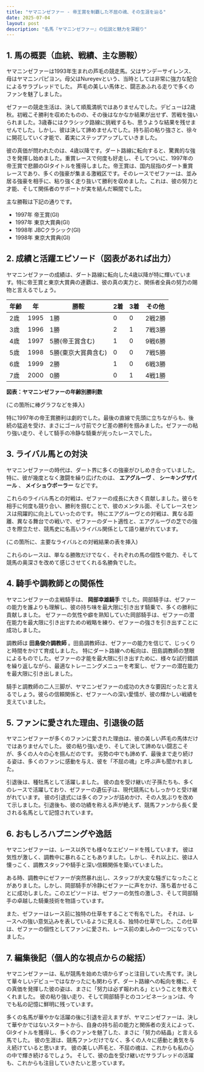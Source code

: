 ```yaml
---
title: "ヤマニンゼファー - 帝王賞を制覇した不屈の魂、その生涯を辿る"
date: 2025-07-04
layout: post
description: "名馬『ヤマニンゼファー』の伝説と魅力を深堀り"
---
```


## 1. 馬の概要（血統、戦績、主な勝鞍）

ヤマニンゼファーは1993年生まれの芦毛の競走馬。父はサンデーサイレンス、母はヤマニンパピヨン。母父はNureyevという、当時としては非常に強力な配合によるサラブレッドでした。  芦毛の美しい馬体と、闘志あふれる走りで多くのファンを魅了しました。

ゼファーの競走生活は、決して順風満帆ではありませんでした。デビューは2歳秋。初戦こそ勝利を収めたものの、その後はなかなか結果が出せず、苦戦を強いられました。3歳春にはクラシック路線に挑戦するも、思うような結果を残せませんでした。しかし、彼は決して諦めませんでした。持ち前の粘り強さと、徐々に開花していく才能で、着実にステップアップしていきました。

彼の真価が問われたのは、4歳以降です。ダート路線に転向すると、驚異的な強さを発揮し始めました。重賞レースで何度も好走し、そしてついに、1997年の帝王賞で悲願のGIタイトルを獲得しました。帝王賞は、国内屈指のダート重賞レースであり、多くの強豪が集まる激戦区です。そのレースでゼファーは、並み居る強豪を相手に、粘り強く走り抜いて勝利を収めました。これは、彼の努力と才能、そして関係者のサポートが実を結んだ瞬間でした。

主な勝鞍は下記の通りです。

* 1997年 帝王賞(GI)
* 1997年 東京大賞典(GI)
* 1998年 JBCクラシック(GI)
* 1998年 東京大賞典(GI)


## 2. 成績と活躍エピソード（図表があれば出力）

ヤマニンゼファーの成績は、ダート路線に転向した4歳以降が特に輝いています。特に帝王賞と東京大賞典の連覇は、彼の真の実力と、関係者全員の努力の賜物と言えるでしょう。

| 年齢 | 年 | 勝鞍 | 2着 | 3着 | その他 |
|---|---|---|---|---|---|
| 2歳 | 1995 | 1勝 | 0 | 0 | 2戦2勝 |
| 3歳 | 1996 | 1勝 | 2 | 1 | 7戦3勝 |
| 4歳 | 1997 | 5勝(帝王賞含む) | 1 | 0 | 9戦6勝 |
| 5歳 | 1998 | 5勝(東京大賞典含む) | 0 | 0 | 7戦5勝 |
| 6歳 | 1999 | 2勝 | 1 | 0 | 6戦3勝 |
| 7歳 | 2000 | 0勝 | 0 | 1 | 4戦1勝 |

**図表：ヤマニンゼファーの年齢別勝利数**

(この箇所に棒グラフなどを挿入)


特に1997年の帝王賞勝利は劇的でした。最後の直線で先頭に立ちながらも、後続の猛追を受け、まさにゴール寸前でクビ差の勝利を掴みました。ゼファーの粘り強い走り、そして騎手の冷静な騎乗が光ったレースでした。

## 3. ライバル馬との対決

ヤマニンゼファーの時代は、ダート界に多くの強豪がひしめき合っていました。特に、彼が幾度となく激闘を繰り広げたのは、 **エアグルーヴ** 、 **シーキングザパール** 、 **メイショウボーラー** などです。

これらのライバル馬との対戦は、ゼファーの成長に大きく貢献しました。彼らを相手に何度も競り合い、勝利を掴むことで、彼のメンタル面、そしてレースセンスは飛躍的に向上していったのです。  特にエアグルーヴとの対戦は、異なる距離、異なる舞台での戦いで、ゼファーのダート適性と、エアグルーヴの芝での強さを際立たせ、競馬史に名高いライバル関係として語り継がれています。

(この箇所に、主要なライバルとの対戦結果の表を挿入)

これらのレースは、単なる勝敗だけでなく、それぞれの馬の個性や能力、そして競馬の奥深さを改めて感じさせてくれる名勝負でした。


## 4. 騎手や調教師との関係性

ヤマニンゼファーの主戦騎手は、 **岡部幸雄騎手** でした。岡部騎手は、ゼファーの能力を誰よりも理解し、彼の持ち味を最大限に引き出す騎乗で、多くの勝利に貢献しました。  ゼファーの気性や癖を熟知していた岡部騎手は、ゼファーの潜在能力を最大限に引き出すための戦略を練り、ゼファーの強さを引き出すことに成功しました。

調教師は **田島俊介調教師** 。田島調教師は、ゼファーの能力を信じて、じっくりと時間をかけて育成しました。  特にダート路線への転向は、田島調教師の慧眼によるものでした。ゼファーの才能を最大限に引き出すために、様々な試行錯誤を繰り返しながら、最適なトレーニングメニューを考案し、ゼファーの潜在能力を最大限に引き出しました。

騎手と調教師の二人三脚が、ヤマニンゼファーの成功の大きな要因だったと言えるでしょう。彼らの信頼関係と、ゼファーへの深い愛情が、彼の輝かしい戦績を支えていました。


## 5. ファンに愛された理由、引退後の話

ヤマニンゼファーが多くのファンに愛された理由は、彼の美しい芦毛の馬体だけではありませんでした。  彼の粘り強い走り、そして決して諦めない闘志こそが、多くの人々の心を掴んだのです。  劣勢の中でも諦めず、最後まで走り続ける姿は、多くのファンに感動を与え、彼を「不屈の魂」と呼ぶ声も聞かれました。

引退後は、種牡馬として活躍しました。  彼の血を受け継いだ子孫たちも、多くのレースで活躍しており、ゼファーの遺伝子は、現代競馬にもしっかりと受け継がれています。  彼の引退式には多くのファンが詰めかけ、その人気ぶりを改めて示しました。引退後も、彼の功績を称える声が絶えず、競馬ファンから長く愛される名馬として記憶されています。


## 6. おもしろハプニングや逸話

ヤマニンゼファーは、レース以外でも様々なエピソードを残しています。  彼は気性が激しく、調教中に暴れることもありました。しかし、それ以上に、彼は人懐っこく、調教スタッフや騎手と深い信頼関係を築いていました。

ある時、調教中にゼファーが突然暴れ出し、スタッフが大変な騒ぎになったことがありました。しかし、岡部騎手が冷静にゼファーに声をかけ、落ち着かせることに成功しました。このエピソードは、ゼファーの気性の激しさ、そして岡部騎手の卓越した騎乗技術を物語っています。

また、ゼファーはレース前に独特の仕草をすることで有名でした。  それは、レースへの強い意気込みを表しているように見える、独特の仕草でした。この仕草は、ゼファーの個性としてファンに愛され、レース前の楽しみの一つになっていました。


## 7. 編集後記（個人的な視点からの総括）

ヤマニンゼファーは、私が競馬を始めた頃からずっと注目していた馬です。決して華々しいデビューではなかったにも関わらず、ダート路線への転向を機に、その真価を発揮した彼の姿は、まさに「努力は必ず報われる」ということを教えてくれました。  彼の粘り強い走り、そして岡部騎手とのコンビネーションは、今でも私の記憶に鮮明に残っています。

多くの名馬が華やかな活躍の後に引退を迎えますが、ヤマニンゼファーは、決して華やかではないスタートから、自身の持ち前の能力と関係者の支えによって、GIタイトルを獲得し、多くのファンを魅了した、まさに「努力の結晶」と言える馬でした。  彼の生涯は、競馬ファンだけでなく、多くの人々に感動と勇気を与え続けていると思います。  彼の美しい芦毛と、不屈の魂は、これからも私の心の中で輝き続けるでしょう。  そして、彼の血を受け継いだサラブレッドの活躍も、これからも注目していきたいと思っています。
